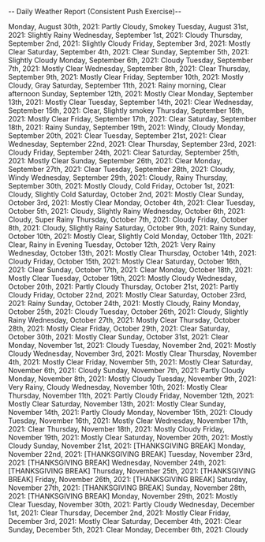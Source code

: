 -- Daily Weather Report (Consistent Push Exercise)--

Monday, August 30th, 2021: Partly Cloudy, Smokey
Tuesday, August 31st, 2021: Slightly Rainy
Wednesday, September 1st, 2021: Cloudy
Thursday, September 2nd, 2021: Slightly Cloudy
Friday, September 3rd, 2021: Mostly Clear
Saturday, September 4th, 2021: Clear
Sunday, September 5th, 2021: Slightly Cloudy
Monday, September 6th, 2021: Cloudy
Tuesday, September 7th, 2021: Mostly Clear
Wednesday, September 8th, 2021: Clear
Thursday, September 9th, 2021: Mostly Clear
Friday, September 10th, 2021: Mostly Cloudy, Gray
Saturday, September 11th, 2021: Rainy morning, Clear afternoon
Sunday, September 12th, 2021: Mostly Clear
Monday, September 13th, 2021: Mostly Clear
Tuesday, September 14th, 2021: Clear
Wednesday, September 15th, 2021: Clear, Slightly smokey
Thursday, September 16th, 2021: Mostly Clear
Friday, September 17th, 2021: Clear
Saturday, September 18th, 2021: Rainy
Sunday, September 19th, 2021: Windy, Cloudy
Monday, September 20th, 2021: Clear
Tuesday, September 21st, 2021: Clear
Wednesday, September 22nd, 2021: Clear
Thursday, September 23rd, 2021: Cloudy
Friday, September 24th, 2021: Clear
Saturday, September 25th, 2021: Mostly Clear
Sunday, September 26th, 2021: Clear
Monday, September 27th, 2021: Clear
Tuesday, September 28th, 2021: Cloudy, Windy
Wednesday, September 29th, 2021: Cloudy, Rainy
Thursday, September 30th, 2021: Mostly Cloudy, Cold
Friday, October 1st, 2021: Cloudy, Slightly Cold
Saturday, October 2nd, 2021: Mostly Clear
Sunday, October 3rd, 2021: Mostly Clear
Monday, October 4th, 2021: Clear
Tuesday, October 5th, 2021: Cloudy, Slightly Rainy
Wednesday, October 6th, 2021: Cloudy, Super Rainy
Thursday, October 7th, 2021: Cloudy
Friday, October 8th, 2021: Cloudy, Slightly Rainy
Saturday, October 9th, 2021: Rainy
Sunday, October 10th, 2021: Mostly Clear, Slightly Cold
Monday, October 11th, 2021: Clear, Rainy in Evening
Tuesday, October 12th, 2021: Very Rainy
Wednesday, October 13th, 2021: Mostly Clear
Thursday, October 14th, 2021: Cloudy
Friday, October 15th, 2021: Mostly Clear
Saturday, October 16th, 2021: Clear
Sunday, October 17th, 2021: Clear
Monday, October 18th, 2021: Mostly Clear
Tuesday, October 19th, 2021: Mostly Cloudy
Wednesday, October 20th, 2021: Partly Cloudy
Thursday, October 21st, 2021: Partly Cloudy
Friday, October 22nd, 2021: Mostly Clear
Saturday, October 23rd, 2021: Rainy
Sunday, October 24th, 2021: Mostly Cloudy, Rainy
Monday, October 25th, 2021: Cloudy
Tuesday, October 26th, 2021: Cloudy, Slightly Rainy
Wednesday, October 27th, 2021: Mostly Clear
Thursday, October 28th, 2021: Mostly Clear
Friday, October 29th, 2021: Clear
Saturday, October 30th, 2021: Mostly Clear
Sunday, October 31st, 2021: Clear
Monday, November 1st, 2021: Cloudy
Tuesday, November 2nd, 2021: Mostly Cloudy
Wednesday, November 3rd, 2021: Mostly Clear
Thursday, November 4th, 2021: Mostly Clear
Friday, November 5th, 2021: Mostly Clear
Saturday, November 6th, 2021: Cloudy
Sunday, November 7th, 2021: Partly Cloudy
Monday, November 8th, 2021: Mostly Cloudy
Tuesday, November 9th, 2021: Very Rainy, Cloudy
Wednesday, November 10th, 2021: Mostly Clear
Thursday, November 11th, 2021: Partly Cloudy
Friday, November 12th, 2021: Mostly Clear
Saturday, November 13th, 2021: Mostly Clear
Sunday, November 14th, 2021: Partly Cloudy
Monday, November 15th, 2021: Cloudy
Tuesday, November 16th, 2021: Mostly Clear
Wednesday, November 17th, 2021: Clear
Thursday, November 18th, 2021: Mostly Cloudy
Friday, November 19th, 2021: Mostly Clear
Saturday, November 20th, 2021: Mostly Cloudy
Sunday, November 21st, 2021: [THANKSGIVING BREAK]
Monday, November 22nd, 2021: [THANKSGIVING BREAK]
Tuesday, November 23rd, 2021: [THANKSGIVING BREAK]
Wednesday, November 24th, 2021: [THANKSGIVING BREAK]
Thursday, November 25th, 2021: [THANKSGIVING BREAK]
Friday, November 26th, 2021: [THANKSGIVING BREAK]
Saturday, November 27th, 2021: [THANKSGIVING BREAK]
Sunday, November 28th, 2021: [THANKSGIVING BREAK]
Monday, November 29th, 2021: Mostly Clear
Tuesday, November 30th, 2021: Partly Cloudy
Wednesday, December 1st, 2021: Clear
Thursday, December 2nd, 2021: Mostly Clear
Friday, December 3rd, 2021: Mostly Clear
Saturday, December 4th, 2021: Clear
Sunday, December 5th, 2021: Clear
Monday, December 6th, 2021: Cloudy






